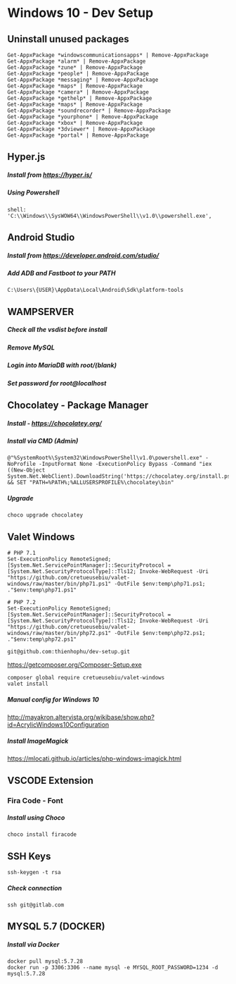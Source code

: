 # Windows 10 - Dev Setup

## Uninstall unused packages

```
Get-AppxPackage *windowscommunicationsapps* | Remove-AppxPackage
Get-AppxPackage *alarm* | Remove-AppxPackage
Get-AppxPackage *zune* | Remove-AppxPackage
Get-AppxPackage *people* | Remove-AppxPackage
Get-AppxPackage *messaging* | Remove-AppxPackage
Get-AppxPackage *maps* | Remove-AppxPackage
Get-AppxPackage *camera* | Remove-AppxPackage
Get-AppxPackage *gethelp* | Remove-AppxPackage
Get-AppxPackage *maps* | Remove-AppxPackage
Get-AppxPackage *soundrecorder* | Remove-AppxPackage
Get-AppxPackage *yourphone* | Remove-AppxPackage
Get-AppxPackage *xbox* | Remove-AppxPackage
Get-AppxPackage *3dviewer* | Remove-AppxPackage
Get-AppxPackage *portal* | Remove-AppxPackage
```

## Hyper.js

##### Install from https://hyper.is/

##### Using Powershell

```
shell: 'C:\\Windows\\SysWOW64\\WindowsPowerShell\\v1.0\\powershell.exe',
```

## Android Studio

##### Install from https://developer.android.com/studio/

##### Add ADB and Fastboot to your PATH

```
C:\Users\{USER}\AppData\Local\Android\Sdk\platform-tools
```

## WAMPSERVER

##### Check all the vsdist before install

##### Remove MySQL

##### Login into MariaDB with root/(blank)

##### Set password for root@localhost

## Chocolatey - Package Manager

##### Install - https://chocolatey.org/

##### Install via CMD (Admin)

```
@"%SystemRoot%\System32\WindowsPowerShell\v1.0\powershell.exe" -NoProfile -InputFormat None -ExecutionPolicy Bypass -Command "iex ((New-Object System.Net.WebClient).DownloadString('https://chocolatey.org/install.ps1'))" && SET "PATH=%PATH%;%ALLUSERSPROFILE%\chocolatey\bin"
```

##### Upgrade

```
choco upgrade chocolatey
```

## Valet Windows

```
# PHP 7.1
Set-ExecutionPolicy RemoteSigned; [System.Net.ServicePointManager]::SecurityProtocol = [System.Net.SecurityProtocolType]::Tls12; Invoke-WebRequest -Uri "https://github.com/cretueusebiu/valet-windows/raw/master/bin/php71.ps1" -OutFile $env:temp\php71.ps1; ."$env:temp\php71.ps1"

# PHP 7.2
Set-ExecutionPolicy RemoteSigned; [System.Net.ServicePointManager]::SecurityProtocol = [System.Net.SecurityProtocolType]::Tls12; Invoke-WebRequest -Uri "https://github.com/cretueusebiu/valet-windows/raw/master/bin/php72.ps1" -OutFile $env:temp\php72.ps1; ."$env:temp\php72.ps1"

```

```
git@github.com:thienhophu/dev-setup.git
```

https://getcomposer.org/Composer-Setup.exe

```
composer global require cretueusebiu/valet-windows
valet install
```

##### Manual config for Windows 10

http://mayakron.altervista.org/wikibase/show.php?id=AcrylicWindows10Configuration

##### Install ImageMagick

https://mlocati.github.io/articles/php-windows-imagick.html

## VSCODE Extension

### Fira Code - Font

##### Install using Choco

```
choco install firacode
```

## SSH Keys

```
ssh-keygen -t rsa
```

##### Check connection

```
ssh git@gitlab.com
```

## MYSQL 5.7 (DOCKER)

##### Install via Docker

```
docker pull mysql:5.7.28
docker run -p 3306:3306 --name mysql -e MYSQL_ROOT_PASSWORD=1234 -d mysql:5.7.28

```
